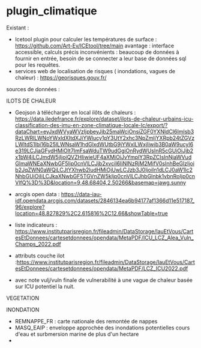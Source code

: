 # plugin_climatique

Existant : 
- Icetool plugin pour calculer les températures de surface : https://github.com/Art-Ev/ICEtool/tree/main
avantage : interface accessible, calculs précis
inconvénients : beaucoup de données à fournir en entrée, besoin de se connecter a leur base de données sql pour les requêtes.
- services web de localisation de risques ( inondations, vagues de chaleur) : https://georisques.gouv.fr/

sources de données : 

ILOTS DE CHALEUR
- Geojson à télécharger en local ilôts de chaleurs : https://data.iledefrance.fr/explore/dataset/ilots-de-chaleur-urbains-icu-classification-des-imu-en-zone-climatique-locale-lc/export/?dataChart=eyJxdWVyaWVzIjpbeyJjb25maWciOnsiZGF0YXNldCI6Imlsb3RzLWRlLWNoYWxldXItdXJiYWlucy1pY3UtY2xhc3NpZmljYXRpb24tZGVzLWltdS1lbi16b25lLWNsaW1hdGlxdWUtbG9jYWxlLWxjIiwib3B0aW9ucyI6e319LCJjaGFydHMiOlt7ImFsaWduTW9udGgiOnRydWUsInR5cGUiOiJjb2x1bW4iLCJmdW5jIjoiQVZHIiwieUF4aXMiOiJvYmplY3RpZCIsInNjaWVudGlmaWNEaXNwbGF5Ijp0cnVlLCJjb2xvciI6IiNlNzRjM2MifV0sInhBeGlzIjoib2JqZWN0aWQiLCJtYXhwb2ludHMiOjUwLCJzb3J0IjoiIn1dLCJ0aW1lc2NhbGUiOiIiLCJkaXNwbGF5TGVnZW5kIjp0cnVlLCJhbGlnbk1vbnRoIjp0cnVlfQ%3D%3D&location=9,48.68404,2.50266&basemap=jawg.sunny
- arcgis open data : https://data-iau-idf.opendata.arcgis.com/datasets/2846134ea6b94177af1366d11e517187_96/explore?location=48.827829%2C2.615816%2C12.66&showTable=true
- liste indicateurs : https://www.institutparisregion.fr/fileadmin/DataStorage/IauEtVous/CartesEtDonnees/cartesetdonnees/opendata/MetaPDF/ICU_LCZ_Alea_Vuln_Champs_2022.pdf

- attributs couche ilot :https://www.institutparisregion.fr/fileadmin/DataStorage/IauEtVous/CartesEtDonnees/cartesetdonnees/opendata/MetaPDF/LCZ_ICU2022.pdf
- avec note vulj/vuln finale de vulnerabilité à une vague de chaleur basée sur ICU potentiel la nuit.



VEGETATION 
 
INONDATION
- REMNAPPE_FR : carte nationale des remontée de nappes
- MASQ_EAIP : enveloppe approchée des inondations potentielles cours d'eau et surbmersion marine de plus d'un hectare
- 

